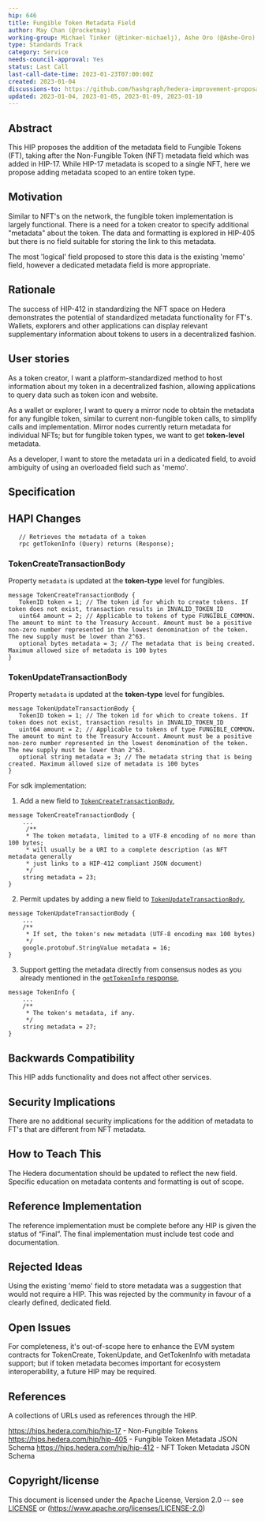 ```yaml
---
hip: 646
title: Fungible Token Metadata Field
author: May Chan (@rocketmay)
working-group: Michael Tinker (@tinker-michaelj), Ashe Oro (@Ashe-Oro), Michael Garber (@mgarbs)
type: Standards Track
category: Service
needs-council-approval: Yes
status: Last Call
last-call-date-time: 2023-01-23T07:00:00Z
created: 2023-01-04
discussions-to: https://github.com/hashgraph/hedera-improvement-proposal/discussions/627
updated: 2023-01-04, 2023-01-05, 2023-01-09, 2023-01-10
---
```


## Abstract

This HIP proposes the addition of the metadata field to Fungible Tokens (FT), taking after the Non-Fungible Token (NFT) metadata field which was added in HIP-17. While HIP-17 metadata is scoped to a single NFT, here we propose adding metadata scoped to an entire token type.

## Motivation

Similar to NFT's on the network, the fungible token implementation is largely functional. There is a need for a token creator to specify additional "metadata" about the token. The data and formatting is explored in HIP-405 but there is no field suitable for storing the link to this metadata. 

The most 'logical' field proposed to store this data is the existing 'memo' field, however a dedicated metadata field is more appropriate.

## Rationale

The success of HIP-412 in standardizing the NFT space on Hedera demonstrates the potential of standardized metadata functionality for FT's. Wallets, explorers and other applications can display relevant supplementary information about tokens to users in a decentralized fashion.

## User stories

As a token creator, I want a platform-standardized method to host information about my token in a decentralized fashion, allowing applications to query data such as token icon and website.

As a wallet or explorer, I want to query a mirror node to obtain the metadata for any fungible token, similar to current non-fungible token calls, to simplify calls and implementation. Mirror nodes currently return metadata for individual NFTs; but for fungible token types, we want to get **token-level** metadata.

As a developer, I want to store the metadata uri in a dedicated field, to avoid ambiguity of using an overloaded field such as 'memo'.
  
## Specification

## HAPI Changes

```
   // Retrieves the metadata of a token
   rpc getTokenInfo (Query) returns (Response);
```

### TokenCreateTransactionBody
Property `metadata` is updated at the **token-type** level for fungibles.
```
message TokenCreateTransactionBody {
   TokenID token = 1; // The token id for which to create tokens. If token does not exist, transaction results in INVALID_TOKEN_ID
   uint64 amount = 2; // Applicable to tokens of type FUNGIBLE_COMMON. The amount to mint to the Treasury Account. Amount must be a positive non-zero number represented in the lowest denomination of the token. The new supply must be lower than 2^63.
   optional bytes metadata = 3; // The metadata that is being created. Maximum allowed size of metadata is 100 bytes
}
```


### TokenUpdateTransactionBody
Property `metadata` is updated at the **token-type** level for fungibles.
```
message TokenUpdateTransactionBody {
   TokenID token = 1; // The token id for which to create tokens. If token does not exist, transaction results in INVALID_TOKEN_ID
   uint64 amount = 2; // Applicable to tokens of type FUNGIBLE_COMMON. The amount to mint to the Treasury Account. Amount must be a positive non-zero number represented in the lowest denomination of the token. The new supply must be lower than 2^63.
   optional string metadata = 3; // The metadata string that is being created. Maximum allowed size of metadata is 100 bytes
}
```
For sdk implementation:

1. Add a new field to [`TokenCreateTransactionBody`](https://github.com/hashgraph/hedera-protobufs/blob/main/services/token_create.proto),
```
message TokenCreateTransactionBody {
    ...
     /**
     * The token metadata, limited to a UTF-8 encoding of no more than 100 bytes;
     * will usually be a URI to a complete description (as NFT metadata generally
     * just links to a HIP-412 compliant JSON document)
     */
    string metadata = 23;
}
```

2. Permit updates by adding a new field to [`TokenUpdateTransactionBody`](https://github.com/hashgraph/hedera-protobufs/blob/main/services/token_update.proto),
```
message TokenUpdateTransactionBody {
    ...
    /**
     * If set, the token's new metadata (UTF-8 encoding max 100 bytes)
     */
    google.protobuf.StringValue metadata = 16;
}
```

3. Support getting the metadata directly from consensus nodes as you already mentioned in the [`getTokenInfo` response](https://github.com/hashgraph/hedera-protobufs/blob/main/services/token_get_info.proto),
```
message TokenInfo {
    ...
    /**
     * The token's metadata, if any.
     */
    string metadata = 27;
}
```

## Backwards Compatibility

This HIP adds functionality and does not affect other services.

## Security Implications

There are no additional security implications for the addition of metadata to FT's that are different from NFT metadata.

## How to Teach This

The Hedera documentation should be updated to reflect the new field. Specific education on metadata contents and formatting is out of scope. 

## Reference Implementation

The reference implementation must be complete before any HIP is given the status of “Final”. The final implementation must include test code and documentation.

## Rejected Ideas

Using the existing 'memo' field to store metadata was a suggestion that would not require a HIP. This was rejected by the community in favour of a clearly defined, dedicated field.

## Open Issues

For completeness, it's out-of-scope here to enhance the EVM system contracts for TokenCreate, TokenUpdate, and GetTokenInfo with metadata support; but if token metadata becomes important for ecosystem interoperability, a future HIP may be required.

## References

A collections of URLs used as references through the HIP.

https://hips.hedera.com/hip/hip-17 - Non-Fungible Tokens
https://hips.hedera.com/hip/hip-405 - Fungible Token Metadata JSON Schema
https://hips.hedera.com/hip/hip-412 - NFT Token Metadata JSON Schema

## Copyright/license

This document is licensed under the Apache License, Version 2.0 -- see [LICENSE](../LICENSE) or (https://www.apache.org/licenses/LICENSE-2.0)
